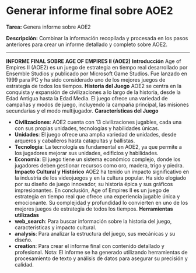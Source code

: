 # Generar informe final sobre AOE2

**Tarea:** Genera informe sobre AOE2

**Descripción:** Combinar la información recopilada y procesada en los pasos anteriores para crear un informe detallado y completo sobre AOE2.

---

**INFORME FINAL SOBRE AGE OF EMPIRES II (AOE2)**
**Introducción**
Age of Empires II (AOE2) es un juego de estrategia en tiempo real desarrollado por Ensemble Studios y publicado por Microsoft Game Studios. Fue lanzado en 1999 para PC y ha sido considerado uno de los mejores juegos de estrategia de todos los tiempos.
**Historia del Juego**
AOE2 se centra en la conquista y expansión de civilizaciones a lo largo de la historia, desde la Edad Antigua hasta la Edad Media. El juego ofrece una variedad de campañas y modos de juego, incluyendo la campaña principal, las misiones secundarias y el modo multijugador.
**Características del Juego**
* **Civilizaciones**: AOE2 cuenta con 13 civilizaciones jugables, cada una con sus propias unidades, tecnologías y habilidades únicas.
* **Unidades**: El juego ofrece una amplia variedad de unidades, desde arqueros y caballeros hasta catapultas y ballistas.
* **Tecnología**: La tecnología es fundamental en AOE2, ya que permite a los jugadores mejorar sus unidades, edificios y habilidades.
* **Economía**: El juego tiene un sistema económico complejo, donde los jugadores deben gestionar recursos como oro, madera, trigo y piedra.
**Impacto Cultural y Histórico**
AOE2 ha tenido un impacto significativo en la industria de los videojuegos y en la cultura popular. Ha sido elogiado por su diseño de juego innovador, su historia épica y sus gráficos impresionantes.
En conclusión, Age of Empires II es un juego de estrategia en tiempo real que ofrece una experiencia jugable única y emocionante. Su complejidad y profundidad lo convierten en uno de los mejores juegos de estrategia de todos los tiempos.
**Herramientas utilizadas**
* **web_search**: Para buscar información sobre la historia del juego, características y impacto cultural.
* **analysis**: Para analizar la estructura del juego, sus mecánicas y su diseño.
* **creation**: Para crear el informe final con contenido detallado y profesional.
Nota: El informe se ha generado utilizando herramientas de procesamiento de texto y análisis de datos para asegurar su precisión y calidad.